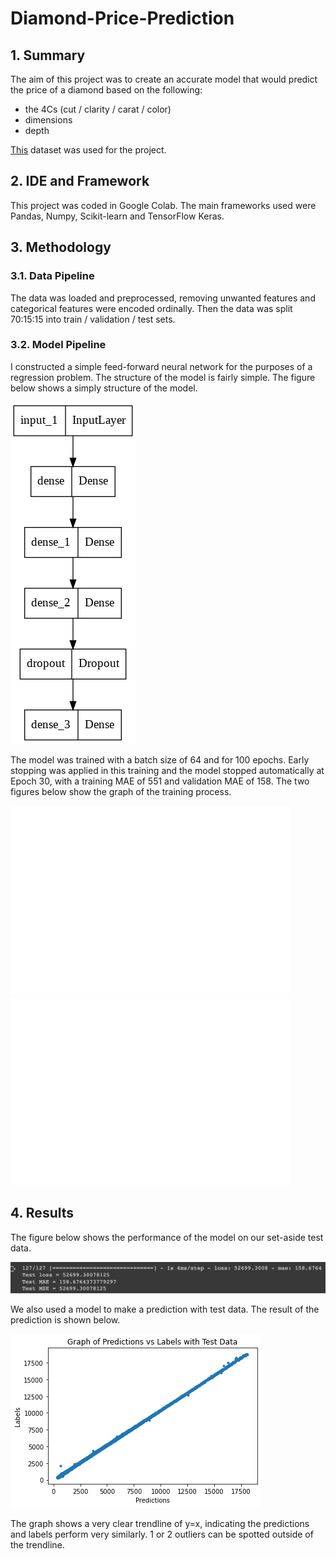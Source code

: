 # Diamond-Price-Prediction
## 1. Summary
The aim of this project was to create an accurate model that would predict the price of a diamond based on the following:
- the 4Cs (cut / clarity / carat / color)
- dimensions 
- depth

[This](https://www.kaggle.com/datasets/shivam2503/diamonds) dataset was used for the project.

## 2. IDE and Framework
This project was coded in Google Colab. The main frameworks used were Pandas, Numpy, Scikit-learn and TensorFlow Keras.

## 3. Methodology
### 3.1. Data Pipeline
The data was loaded and preprocessed, removing unwanted features and categorical features were encoded ordinally. Then the data was split 70:15:15 into train / validation / test sets.

### 3.2. Model Pipeline
I constructed a simple feed-forward neural network for the purposes of a regression problem. The structure of the model is fairly simple. The figure below shows a simply structure of the model.

![Model](img/model.png)

The model was trained with a batch size of 64 and for 100 epochs. Early stopping was applied in this training and the model stopped automatically at Epoch 30, with a training MAE of 551 and validation MAE of 158. The two figures below show the graph of the training process.

![Loss Graph](img/loss.png) ![MAE Graph](img/accuracy.png)

## 4. Results
The figure below shows the performance of the model on our set-aside test data. 

![Test Result](img/test.png)

We also used a model to make a prediction with test data. The result of the prediction is shown below.

![Graph Result](img/result.png)

The graph shows a very clear trendline of y=x, indicating the predictions and labels perform very similarly. 1 or 2 outliers can be spotted outside of the trendline. 
